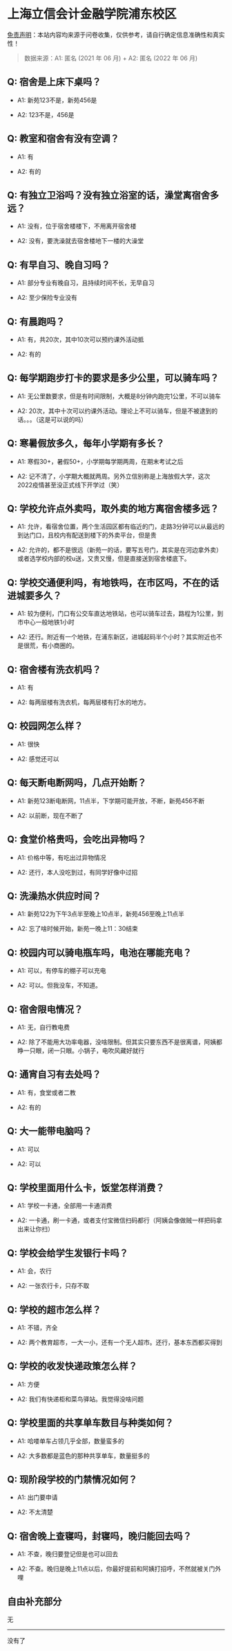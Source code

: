 # 上海立信会计金融学院浦东校区

[免责声明](https://colleges.chat/#_3)：本站内容均来源于问卷收集，仅供参考，请自行确定信息准确性和真实性！

> 数据来源：A1: 匿名 (2021 年 06 月) + A2: 匿名 (2022 年 06 月)

## Q: 宿舍是上床下桌吗？

- A1: 新苑123不是，新苑456是

- A2: 123不是，456是

## Q: 教室和宿舍有没有空调？

- A1: 有

- A2: 有的

## Q: 有独立卫浴吗？没有独立浴室的话，澡堂离宿舍多远？

- A1: 没有，位于宿舍楼楼下，不用离开宿舍楼

- A2: 没有，要洗澡就去宿舍楼地下一楼的大澡堂

## Q: 有早自习、晚自习吗？

- A1: 部分专业有晚自习，且持续时间不长，无早自习

- A2: 至少保险专业没有

## Q: 有晨跑吗？

- A1: 有，共20次，其中10次可以预约课外活动抵

- A2: 有的

## Q: 每学期跑步打卡的要求是多少公里，可以骑车吗？

- A1: 无公里数要求，但是有时间限制，大概是8分钟内跑完1公里，不可以骑车

- A2: 20次，其中十次可以约课外活动。理论上不可以骑车，但是不被逮到的话。。。（这是可以说的吗）

## Q: 寒暑假放多久，每年小学期有多长？

- A1: 寒假30+，暑假50+，小学期每学期两周，在期末考试之后

- A2: 记不清了，小学期大概就两周。另外立信别称是上海放假大学，这次2022疫情甚至没正式线下开学过（笑）

## Q: 学校允许点外卖吗，取外卖的地方离宿舍楼多远？

- A1: 允许，看宿舍位置，两个生活园区都有临近的门，走路3分钟可以从最远的到达门口，且校内有配送到楼下的外卖平台，但是贵

- A2: 允许的，都不是很远（新苑一的话，要写五号门，其实是在河边拿外卖）或者选学校内部的校u送，又贵又慢，但是直接送到宿舍楼底下。

## Q: 学校交通便利吗，有地铁吗，在市区吗，不在的话进城要多久？

- A1: 较为便利，门口有公交车直达地铁站，也可以骑车过去，路程为1公里，到市中心一般地铁1小时

- A2: 还行。附近有一个地铁，在浦东新区，进城起码半个小时？其实附近也不是很荒，有小商圈的。

## Q: 宿舍楼有洗衣机吗？

- A1: 有

- A2: 每两层楼有洗衣机，每两层楼有打水的地方。

## Q: 校园网怎么样？

- A1: 很快

- A2: 感觉还可以

## Q: 每天断电断网吗，几点开始断？

- A1: 新苑123断电断网，11点半，下学期可能开放，不断，新苑456不断

- A2: 以前断，现在不断了

## Q: 食堂价格贵吗，会吃出异物吗？

- A1: 价格中等，有吃出过异物情况

- A2: 还行，本人没吃到过，有同学好像中过招

## Q: 洗澡热水供应时间？

- A1: 新苑122为下午3点半至晚上10点半，新苑456至晚上11点半

- A2: 忘了啥时候开始，新苑一晚上11：30结束

## Q: 校园内可以骑电瓶车吗，电池在哪能充电？

- A1: 可以，有停车的棚子可以充电

- A2: 可以。但我没车，不知道。

## Q: 宿舍限电情况？

- A1: 无，自行教电费

- A2: 除了不能用大功率电器，没啥限制。但其实只要东西不是很离谱，阿姨都睁一只眼，闭一只眼。小锅子，电吹风藏好就行

## Q: 通宵自习有去处吗？

- A1: 有，食堂或者二教

- A2: 有的

## Q: 大一能带电脑吗？

- A1: 可以

- A2: 可以

## Q: 学校里面用什么卡，饭堂怎样消费？

- A1: 学校一卡通，全部用一卡通消费

- A2: 一卡通，刷一卡通，或者支付宝微信扫码都行（阿姨会像做贼一样把码拿出来让你扫）

## Q: 学校会给学生发银行卡吗？

- A1: 会，农行

- A2: 一张农行卡，只存不取

## Q: 学校的超市怎么样？

- A1: 不错，齐全

- A2: 两个教育超市，一大一小，还有一个无人超市。还行，基本东西都买得到

## Q: 学校的收发快递政策怎么样？

- A1: 方便

- A2: 我们有快递柜和菜鸟驿站。我觉得没啥问题

## Q: 学校里面的共享单车数目与种类如何？

- A1: 哈喽单车占领几乎全部，数量蛮多的

- A2: 大多数都是蓝色的那种共享单车，数量挺多的

## Q: 现阶段学校的门禁情况如何？

- A1: 出门要申请

- A2: 不太清楚

## Q: 宿舍晚上查寝吗，封寝吗，晚归能回去吗？

- A1: 不查，晚归要登记但是也可以回去

- A2: 不查。晚归是晚上11点以后，你最好提前和阿姨打招呼，不然就被关门外哩

## 自由补充部分

无

***

没有了